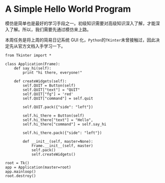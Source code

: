 # A Simple Hello World Program

模仿是简单也是最好的学习手段之一。初级知识需要对高级知识深入了解，才能深入了解。所以，我们需要先通过模仿来上路。

本周任务是将上周的简易日记系统 GUI 化，`Python`的`TKinter`未曾接触过，因此决定先从官方文档入手学习一下。

```
from Tkinter import *

class Application(Frame):
	def say_hi(self):
		print "hi there, everyone!"
	
	def createWidgets(self):
		self.QUIT = Button(self)
		self.QUIT["text"] = "QUIT"
		self.QUIT["fg"] = 'red'
		self.QUIT["command"] = self.quit
		
		self.QUIT.pack({"side": "left"})
		
		self.hi_there = Button(self)
		self.hi_there["text"] = "Hello",
		self.hi_there["command"] = self.say_hi
		
		self.hi_there.pack({"side": "left"})
		
		def __init__(self, master=None):
			Frame.__init__(self, master)
			self.pack()
			self.createWidgets()

root = Tk()
app = Application(master=root)
app.mainloop()
root.destroy() 
```